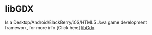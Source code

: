 # libGDX

Is a Desktop/Android/BlackBerry/iOS/HTML5 Java game development framework, for more info [Click here] [libGdx].

[//]: #
[libGDX]: <https://libgdx.badlogicgames.com/>
